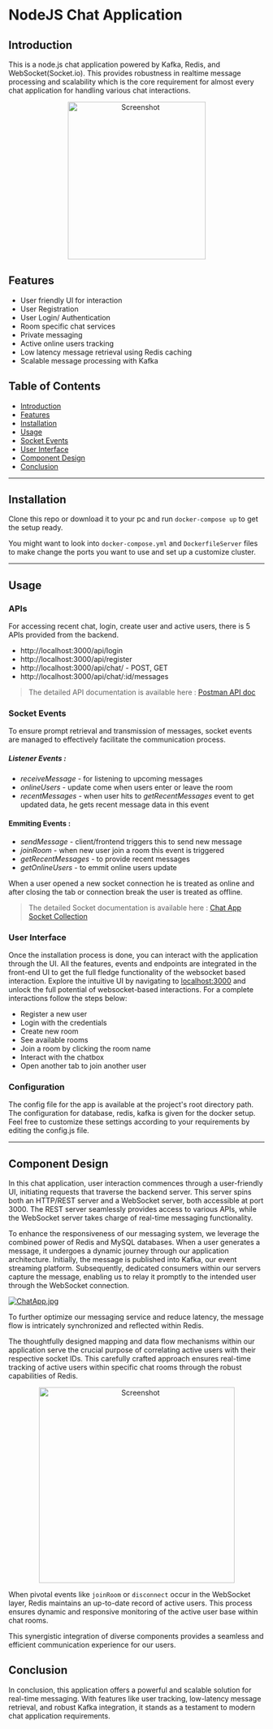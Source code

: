 NodeJS Chat Application
============

## Introduction
This is a node.js chat application powered by Kafka, Redis, and WebSocket(Socket.io). This provides robustness in realtime message processing and scalability which is the core requirement for almost every chat application for handling various chat interactions.
<p align="center">
  <a href="https://postimg.cc/XXrjccfC">
    <img src="https://i.postimg.cc/NG4KtdLp/Screenshot-2024-03-03-at-10-03-43-PM-100.png" width="271" height="310" alt="Screenshot">
  </a>
</p>


## Features
- User friendly UI for interaction
- User Registration
- User Login/ Authentication
- Room specific chat services
- Private messaging
- Active online users tracking
- Low latency message retrieval using Redis caching
- Scalable message processing with Kafka

## Table of Contents

- [Introduction](#introduction)
- [Features](#features)
- [Installation](#installation)
- [Usage](#usage)
- [Socket Events](#socket-events)
- [User Interface](#user-interface)
- [Component Design](#component-design)
- [Conclusion](#conclusion)


---

## Installation
Clone this repo or download it to your pc and run `docker-compose up` to get the setup ready.

You might want to look into `docker-compose.yml` and `DockerfileServer` files to make change the ports you want to use and set up a customize cluster.


---

## Usage

### APIs

For accessing recent chat, login, create user and active users, there is 5 APIs provided from the backend.
  
 - http://localhost:3000/api/login
 - http://localhost:3000/api/register
 - http://localhost:3000/api/chat/ - POST, GET
 - http://localhost:3000/api/chat/:id/messages


>The detailed API documentation is available here :  [Postman API doc](https://documenter.getpostman.com/view/25350564/2sA2xb7bUX)


### Socket Events
To ensure prompt retrieval and transmission of messages, socket events are managed to effectively facilitate the communication process.

##### Listener Events :
 - *receiveMessage* - for listening to upcoming messages
 - *onlineUsers* - update come when users enter or leave the room
 - *recentMessages* - when user hits to *getRecentMessages* event to get updated data, he gets recent message data in this event

#### Emmiting Events :
 - *sendMessage* - client/frontend triggers this to send new message
 - *joinRoom* - when new user join a room this event is triggered
 - *getRecentMessages* - to provide recent messages
 - *getOnlineUsers* - to emmit online users update

When a user opened a new socket connection he is treated as online and after closing the tab
or connection break the user is treated as offline. 

>The detailed Socket documentation is available here :  [Chat App Socket Collection](https://www.postman.com/pathaopay/workspace/sockets-for-chat-app/collection/65e171da7003c3c1ddba3634?action=share&creator=25350564)

### User Interface
Once the installation process is done, you can interact with the application through the UI. All the features, events and endpoints are integrated in the front-end UI to get the full fledge functionality of the websocket based interaction.
Explore the intuitive UI by navigating to [localhost:3000](http://localhost:3000) and unlock the full potential of websocket-based interactions.
For a complete interactions follow the steps below:
 - Register a new user
 - Login with the credentials
 - Create new room
 - See available rooms
 - Join a room by clicking the room name
 - Interact with the chatbox
 - Open another tab to join another user

### Configuration
The config file for the app is available at the project's root directory path. The configuration for database, redis, kafka is given for the docker setup. Feel free to customize these settings according to your requirements by editing the config.js file.

---
## Component Design
In this chat application, user interaction commences through a user-friendly UI, initiating requests that traverse the backend server. This server spins both an HTTP/REST server and a WebSocket server, both accessible at port 3000. The REST server seamlessly provides access to various APIs, while the WebSocket server takes charge of real-time messaging functionality.

To enhance the responsiveness of our messaging system, we leverage the combined power of Redis and MySQL databases. When a user generates a message, it undergoes a dynamic journey through our application architecture. Initially, the message is published into Kafka, our event streaming platform. Subsequently, dedicated consumers within our servers capture the message, enabling us to relay it promptly to the intended user through the WebSocket connection.



[![ChatApp.jpg](https://i.postimg.cc/JnHypVjp/ChatApp.jpg)](https://postimg.cc/47ZN30Lc)

To further optimize our messaging service and reduce latency, the message flow is intricately synchronized and reflected within Redis.

The thoughtfully designed mapping and data flow mechanisms within our application serve the crucial purpose of correlating active users with their respective socket IDs. This carefully crafted approach ensures real-time tracking of active users within specific chat rooms through the robust capabilities of Redis.

<p align="center">
  <a href="https://postimg.cc/XXrjccfC">
    <img src="https://i.postimg.cc/qv2jZSxM/Screenshot-2024-03-02-at-8-35-57-PM.png" width="385 height="240" alt="Screenshot">
  </a>
</p>

When pivotal events like `joinRoom` or `disconnect` occur in the WebSocket layer, Redis maintains an up-to-date record of active users. This process ensures dynamic and responsive monitoring of the active user base within chat rooms.

This synergistic integration of diverse components provides a seamless and efficient communication experience for our users.
## Conclusion
In conclusion, this application offers a powerful and scalable solution for real-time messaging. With features like user tracking, low-latency message retrieval, and robust Kafka integration, it stands as a testament to modern chat application requirements.






